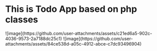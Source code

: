 <h1>This is Todo App based on php classes</h1>
![image](https://github.com/user-attachments/assets/c21ed6a5-902c-4036-9573-2a7188dc25c1)
![image](https://github.com/user-attachments/assets/84ce538d-a05c-4912-abce-c7dc93496904)


